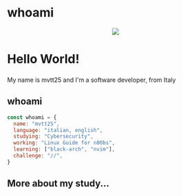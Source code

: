 # whoami

<div align="center">
  <img src="https://profile-counter.glitch.me/mvtt25/count.svg?"  />
</div>

###

<h1 align="left">Hello World!</h1>

###

<p align="left">My name is mvtt25 and I'm a software developer, from Italy</p>

###

<h2 align="left">whoami</h2>

```javascript
const whoami = {
  name: "mvtt25",
  language: "italian, english",
  studying: "Cybersecurity",
  working: "Linux Guide for n00bs",
  learning: ["black-arch", "nvim"],
  challenge: "//",
}
```

###

<p align="left"></p>

###

<h2 align="left">More about my study...</h2>

###

